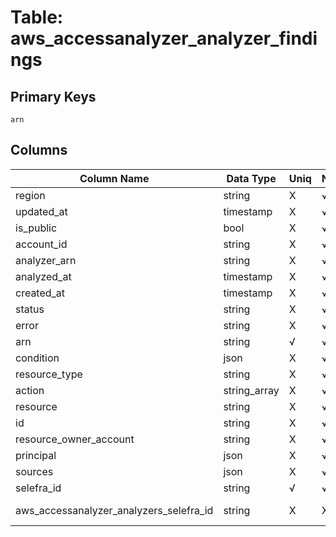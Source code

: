 # Table: aws_accessanalyzer_analyzer_findings

## Primary Keys 

```
arn
```


## Columns 

|  Column Name   |  Data Type  | Uniq | Nullable | Description | 
|  ----  | ----  | ----  | ----  | ---- | 
| region | string | X | √ |  | 
| updated_at | timestamp | X | √ |  | 
| is_public | bool | X | √ |  | 
| account_id | string | X | √ |  | 
| analyzer_arn | string | X | √ |  | 
| analyzed_at | timestamp | X | √ |  | 
| created_at | timestamp | X | √ |  | 
| status | string | X | √ |  | 
| error | string | X | √ |  | 
| arn | string | √ | √ |  | 
| condition | json | X | √ |  | 
| resource_type | string | X | √ |  | 
| action | string_array | X | √ |  | 
| resource | string | X | √ |  | 
| id | string | X | √ |  | 
| resource_owner_account | string | X | √ |  | 
| principal | json | X | √ |  | 
| sources | json | X | √ |  | 
| selefra_id | string | √ | √ | primary keys value md5 | 
| aws_accessanalyzer_analyzers_selefra_id | string | X | X | fk to aws_accessanalyzer_analyzers.selefra_id | 


